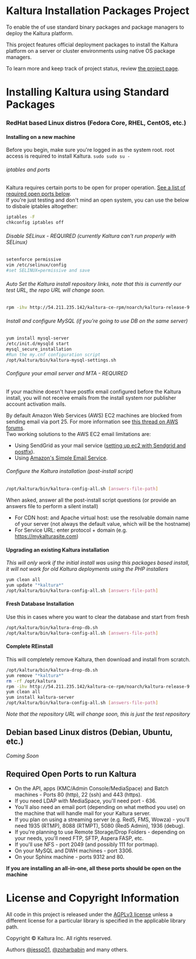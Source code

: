 # Kaltura Installation Packages Project
To enable the of use standard binary packages and package managers to deploy the Kaltura platform.

This project features official deployment packages to install the Kaltura platform on a server or cluster environments using native OS package managers.

To learn more and keep track of project status, review [the project page](http://kaltura.github.io/platform-install-packages/).


# Installing Kaltura using Standard Packages

### RedHat based Linux distros (Fedora Core, RHEL, CentOS, etc.)

#### Installing on a new machine
Before you begin, make sure you're logged in as the system root. root access is required to install Kaltura. ```sudo sudo su - ```

###### iptables and ports
Kaltura requires certain ports to be open for proper operation. [See a list of required open ports below](#required-open-ports-to-run-kaltura).   
If you're just testing and don't mind an open system, you can use the below to disbale iptables altogether:
```bash
iptables -F
chkconfig iptables off
```
###### Disable SELinux - REQUIRED (currently Kaltura can't run properly with SELinux)
```bash 
setenforce permissive
vim /etc/selinux/config
#set SELINUX=permissive and save
```
###### Auto Set the Kaltura install repository links, note that this is currently our test URL, the repo URL will change soon.
```bash
rpm -ihv http://54.211.235.142/kaltura-ce-rpm/noarch/kaltura-release-9.7.0-2.noarch.rpm
```
###### Install and configure MySQL (if you’re going to use DB on the same server)
```bash
yum install mysql-server
/etc/init.d/mysqld start
mysql_secure_installation
#Run the my.cnf configuration script
/opt/kaltura/bin/kaltura-mysql-settings.sh
```
###### Configure your email server and MTA - REQUIRED
If your machine doesn't have postfix email configured before the Kaltura install, you will not receive emails from the install system nor publisher account activation mails. 

By default Amazon Web Services (AWS) EC2 machines are blocked from sending email via port 25. For more information see [this thread on AWS forums](https://forums.aws.amazon.com/message.jspa?messageID=317525#317525).  
Two working solutions to the AWS EC2 email limitations are:

* Using SendGrid as your mail service ([setting up ec2 with Sendgrid and postfix](http://www.zoharbabin.com/configure-ssmtp-or-postfix-to-send-email-via-sendgrid-on-centos-6-3-ec2)).
* Using [Amazon's Simple Email Service](http://aws.amazon.com/ses/). 

###### Configure the Kaltura installation (post-install script)
```bash
/opt/kaltura/bin/kaltura-config-all.sh [answers-file-path]
```
When asked, answer all the post-install script questions (or provide an answers file to perform a silent install)
* For CDN host: and Apache virtual host: use the resolvable domain name of your server (not always the default value, which will be the hostname)
* For Service URL: enter protocol + domain (e.g. https://mykalturasite.com)


#### Upgrading an existing Kaltura installation 
*This will only work if the initial install was using this packages based install, it will not work for old Kaltura deployments using the PHP installers*
```bash
yum clean all
yum update "*kaltura*"
/opt/kaltura/bin/kaltura-config-all.sh [answers-file-path]
```

#### Fresh Database Installation
Use this in cases where you want to clear the database and start from fresh
```bash
/opt/kaltura/bin/kaltura-drop-db.sh
/opt/kaltura/bin/kaltura-config-all.sh [answers-file-path]
```

#### Complete REinstall 
This will completely remove Kaltura, then download and install from scratch.
```bash
/opt/kaltura/bin/kaltura-drop-db.sh
yum remove "*kaltura*"
rm -rf /opt/kaltura
rpm -ihv http://54.211.235.142/kaltura-ce-rpm/noarch/kaltura-release-9.7.0-2.noarch.rpm
yum clean all
yum install kaltura-server
/opt/kaltura/bin/kaltura-config-all.sh [answers-file-path]
```
*Note that the repository URL will change soon, this is just the test repository*

## Debian based Linux distros (Debian, Ubuntu, etc.)
*Coming Soon*

## Required Open Ports to run Kaltura
* On the API, apps (KMC/Admin Console/MediaSpace) and Batch machines - Ports 80 (http), 22 (ssh) and 443 (https).  
* If you need LDAP with MediaSpace, you'll need port - 636.  
* You'll also need an email port (depending on what method you use) on the machine that will handle mail for your Kaltura server.  
* If you plan on using a streaming server (e.g. Red5, FMS, Wowza) - you'll need 1935 (RTMP), 8088 (RTMPT), 5080 (Red5 Admin), 1936 (debug).  
* If you're planning to use Remote Storage/Drop Folders - depending on your needs, you'll need FTP, SFTP, Aspera FASP, etc.  
* If you'll use NFS - port 2049 (and possibly 111 for portmap).  
* On your MySQL and DWH machines - port 3306.  
* On your Sphinx machine - ports 9312 and 80.   

**If you are installing an all-in-one, all these ports should be open on the machine**


# License and Copyright Information
All code in this project is released under the [AGPLv3 license](http://www.gnu.org/licenses/agpl-3.0.html) unless a different license for a particular library is specified in the applicable library path. 

Copyright © Kaltura Inc. All rights reserved.

Authors [@jessp01](https://github.com/jessp01), [@zoharbabin](https://github.com/zoharbabin) and many others.
